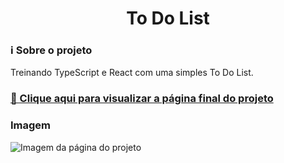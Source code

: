 <div align="center">
  <h1>
    To Do List
  </h1>
</div>
<div>
  <h3>ℹ️ Sobre o projeto</h3>
  <p>Treinando TypeScript e React com uma simples To Do List.</p>

  ### [👀 Clique aqui para visualizar a página final do projeto](https://thenextbunny.github.io/to-do-list/)
  
  <h3>Imagem</h3>
  <img src="https://user-images.githubusercontent.com/99208505/185439270-5bfb49ea-5e3e-4ddd-97b4-cba79d6696af.png" alt="Imagem da página do projeto">
</div>
